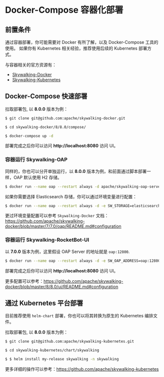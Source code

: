 # Docker-Compose 容器化部署

## 前置条件

通过容器部署，你可能需要对 Docker 有所了解，以及 Docker-Compose 工具的使用。
如果你有 Kubernetes 相关经验，推荐使用后续的 Kubernetes 部署方式。

与容器相关的官方资源有： 

- [Skywalking-Docker](https://github.com/apache/skywalking-docker)
- [Skywalking-Kubernetes](https://github.com/apache/skywalking-kubernetes)

## Docker-Compose 快速部署

拉取部署包, 以 **8.0.0** 版本为例：

```bash
$ git clone git@github.com:apache/skywalking-docker.git

$ cd skywalking-docker/8/8.0/compose/

$ docker-compose up -d
```

部署完成之后你可以访问 **http://localhost:8080** 访问 UI。

### 容器运行 Skywalking-OAP 

同样的，你也可以分开单独运行，以 **8.0.0** 版本为例，和前面通过脚本部署一样，OAP 默认使用 H2 存储。

```bash
$ docker run --name oap --restart always -d apache/skywalking-oap-server:8.0.0
```

如果你需要选择 Elasticsearch 存储，你可以通过环境变量进行配置：

```bash
$ docker run --name oap --restart always -d -e SW_STORAGE=elasticsearch -e SW_STORAGE_ES_CLUSTER_NODES=elasticsearch:9200 apache/skywalking-oap-server:8.0.0-es6
```

更过环境变量配置可以参考 `Skywalking-Docker` 文档：https://github.com/apache/skywalking-docker/blob/master/7/7.0/oap/README.md#configuration

### 容器运行 Skywalking-RocketBot-UI

以 **7.0.0** 版本为例，这里假设 OAP Server 的地址就是 `oap:12800`.

```bash
$ docker run --name oap --restart always -d -e SW_OAP_ADDRESS=oap:12800 apache/skywalking-ui:8.0.0
```

部署完成之后你可以访问 **http://localhost:8080** 访问 UI。

更多配置可以参考：https://github.com/apache/skywalking-docker/blob/master/8/8.0/ui/README.md#configuration

## 通过 Kubernetes 平台部署

目前推荐使用 `helm-chart` 部署，你也可以将其转换为原生的 Kubernetes 编排文件。

拉取部署包, 以 **8.0.0** 版本为例：

```bash
$ git clone git@github.com:apache/skywalking-kubernetes.git

$ cd skywalking-kubernetes/chart/skywalking

$ $ helm install my-release skywalking -n skywalking
```

更多详细的操作可以参考：https://github.com/apache/skywalking-kubernetes





